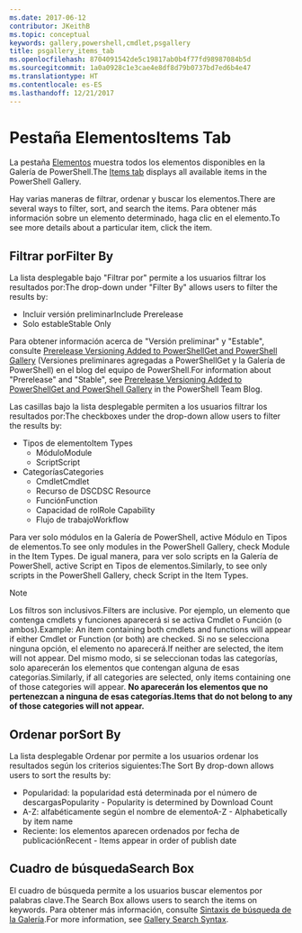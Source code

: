 ```yaml
---
ms.date: 2017-06-12
contributor: JKeithB
ms.topic: conceptual
keywords: gallery,powershell,cmdlet,psgallery
title: psgallery_items_tab
ms.openlocfilehash: 8704091542de5c19817ab0b4f77fd98987084b5d
ms.sourcegitcommit: 1a0a0928c1e3cae4e8df8d79b0737bd7ed6b4e47
ms.translationtype: HT
ms.contentlocale: es-ES
ms.lasthandoff: 12/21/2017
---
```

# <a name="items-tab"></a><span data-ttu-id="ad7e4-103">Pestaña Elementos</span><span class="sxs-lookup"><span data-stu-id="ad7e4-103">Items Tab</span></span>

<span data-ttu-id="ad7e4-104">La pestaña [Elementos](https://www.powershellgallery.com/items) muestra todos los elementos disponibles en la Galería de PowerShell.</span><span class="sxs-lookup"><span data-stu-id="ad7e4-104">The [Items tab](https://www.powershellgallery.com/items) displays all available items in the PowerShell Gallery.</span></span>

<span data-ttu-id="ad7e4-105">Hay varias maneras de filtrar, ordenar y buscar los elementos.</span><span class="sxs-lookup"><span data-stu-id="ad7e4-105">There are several ways to filter, sort, and search the items.</span></span>
<span data-ttu-id="ad7e4-106">Para obtener más información sobre un elemento determinado, haga clic en el elemento.</span><span class="sxs-lookup"><span data-stu-id="ad7e4-106">To see more details about a particular item, click the item.</span></span>

## <a name="filter-by"></a><span data-ttu-id="ad7e4-107">Filtrar por</span><span class="sxs-lookup"><span data-stu-id="ad7e4-107">Filter By</span></span>

<span data-ttu-id="ad7e4-108">La lista desplegable bajo "Filtrar por" permite a los usuarios filtrar los resultados por:</span><span class="sxs-lookup"><span data-stu-id="ad7e4-108">The drop-down under "Filter By" allows users to filter the results by:</span></span>
* <span data-ttu-id="ad7e4-109">Incluir versión preliminar</span><span class="sxs-lookup"><span data-stu-id="ad7e4-109">Include Prerelease</span></span>
* <span data-ttu-id="ad7e4-110">Solo estable</span><span class="sxs-lookup"><span data-stu-id="ad7e4-110">Stable Only</span></span>

<span data-ttu-id="ad7e4-111">Para obtener información acerca de "Versión preliminar" y "Estable", consulte [Prerelease Versioning Added to PowerShellGet and PowerShell Gallery](https://blogs.msdn.microsoft.com/powershell/2017/12/05/prerelease-versioning-added-to-powershellget-and-powershell-gallery/) (Versiones preliminares agregadas a PowerShellGet y la Galería de PowerShell) en el blog del equipo de PowerShell.</span><span class="sxs-lookup"><span data-stu-id="ad7e4-111">For information about "Prerelease" and "Stable", see [Prerelease Versioning Added to PowerShellGet and PowerShell Gallery](https://blogs.msdn.microsoft.com/powershell/2017/12/05/prerelease-versioning-added-to-powershellget-and-powershell-gallery/) in the PowerShell Team Blog.</span></span>

<span data-ttu-id="ad7e4-112">Las casillas bajo la lista desplegable permiten a los usuarios filtrar los resultados por:</span><span class="sxs-lookup"><span data-stu-id="ad7e4-112">The checkboxes under the drop-down allow users to filter the results by:</span></span>
* <span data-ttu-id="ad7e4-113">Tipos de elemento</span><span class="sxs-lookup"><span data-stu-id="ad7e4-113">Item Types</span></span>
  - <span data-ttu-id="ad7e4-114">Módulo</span><span class="sxs-lookup"><span data-stu-id="ad7e4-114">Module</span></span>
  - <span data-ttu-id="ad7e4-115">Script</span><span class="sxs-lookup"><span data-stu-id="ad7e4-115">Script</span></span>
* <span data-ttu-id="ad7e4-116">Categorías</span><span class="sxs-lookup"><span data-stu-id="ad7e4-116">Categories</span></span>
  - <span data-ttu-id="ad7e4-117">Cmdlet</span><span class="sxs-lookup"><span data-stu-id="ad7e4-117">Cmdlet</span></span>
  - <span data-ttu-id="ad7e4-118">Recurso de DSC</span><span class="sxs-lookup"><span data-stu-id="ad7e4-118">DSC Resource</span></span>
  - <span data-ttu-id="ad7e4-119">Función</span><span class="sxs-lookup"><span data-stu-id="ad7e4-119">Function</span></span>
  - <span data-ttu-id="ad7e4-120">Capacidad de rol</span><span class="sxs-lookup"><span data-stu-id="ad7e4-120">Role Capability</span></span>
  - <span data-ttu-id="ad7e4-121">Flujo de trabajo</span><span class="sxs-lookup"><span data-stu-id="ad7e4-121">Workflow</span></span>

<span data-ttu-id="ad7e4-122">Para ver solo módulos en la Galería de PowerShell, active Módulo en Tipos de elementos.</span><span class="sxs-lookup"><span data-stu-id="ad7e4-122">To see only modules in the PowerShell Gallery, check Module in the Item Types.</span></span>
<span data-ttu-id="ad7e4-123">De igual manera, para ver solo scripts en la Galería de PowerShell, active Script en Tipos de elementos.</span><span class="sxs-lookup"><span data-stu-id="ad7e4-123">Similarly, to see only scripts in the PowerShell Gallery, check Script in the Item Types.</span></span>

> [!NOTE]
> <span data-ttu-id="ad7e4-124">Los filtros son inclusivos.</span><span class="sxs-lookup"><span data-stu-id="ad7e4-124">Filters are inclusive.</span></span>
> <span data-ttu-id="ad7e4-125">Por ejemplo, un elemento que contenga cmdlets y funciones aparecerá si se activa Cmdlet o Función (o ambos).</span><span class="sxs-lookup"><span data-stu-id="ad7e4-125">Example: An item containing both cmdlets and functions will appear if either Cmdlet or Function (or both) are checked.</span></span>
> <span data-ttu-id="ad7e4-126">Si no se selecciona ninguna opción, el elemento no aparecerá.</span><span class="sxs-lookup"><span data-stu-id="ad7e4-126">If neither are selected, the item will not appear.</span></span>
> <span data-ttu-id="ad7e4-127">Del mismo modo, si se seleccionan todas las categorías, solo aparecerán los elementos que contengan alguna de esas categorías.</span><span class="sxs-lookup"><span data-stu-id="ad7e4-127">Similarly, if all categories are selected, only items containing one of those categories will appear.</span></span>
> <span data-ttu-id="ad7e4-128">**No aparecerán los elementos que no pertenezcan a ninguna de esas categorías.**</span><span class="sxs-lookup"><span data-stu-id="ad7e4-128">**Items that do not belong to any of those categories will not appear.**</span></span>

## <a name="sort-by"></a><span data-ttu-id="ad7e4-129">Ordenar por</span><span class="sxs-lookup"><span data-stu-id="ad7e4-129">Sort By</span></span>

<span data-ttu-id="ad7e4-130">La lista desplegable Ordenar por permite a los usuarios ordenar los resultados según los criterios siguientes:</span><span class="sxs-lookup"><span data-stu-id="ad7e4-130">The Sort By drop-down allows users to sort the results by:</span></span>
* <span data-ttu-id="ad7e4-131">Popularidad: la popularidad está determinada por el número de descargas</span><span class="sxs-lookup"><span data-stu-id="ad7e4-131">Popularity - Popularity is determined by Download Count</span></span>
* <span data-ttu-id="ad7e4-132">A-Z: alfabéticamente según el nombre de elemento</span><span class="sxs-lookup"><span data-stu-id="ad7e4-132">A-Z - Alphabetically by item name</span></span>
* <span data-ttu-id="ad7e4-133">Reciente: los elementos aparecen ordenados por fecha de publicación</span><span class="sxs-lookup"><span data-stu-id="ad7e4-133">Recent - Items appear in order of publish date</span></span>

## <a name="search-box"></a><span data-ttu-id="ad7e4-134">Cuadro de búsqueda</span><span class="sxs-lookup"><span data-stu-id="ad7e4-134">Search Box</span></span>

<span data-ttu-id="ad7e4-135">El cuadro de búsqueda permite a los usuarios buscar elementos por palabras clave.</span><span class="sxs-lookup"><span data-stu-id="ad7e4-135">The Search Box allows users to search the items on keywords.</span></span>
<span data-ttu-id="ad7e4-136">Para obtener más información, consulte [Sintaxis de búsqueda de la Galería](psgallery_search_syntax.md).</span><span class="sxs-lookup"><span data-stu-id="ad7e4-136">For more information, see [Gallery Search Syntax](psgallery_search_syntax.md).</span></span>
